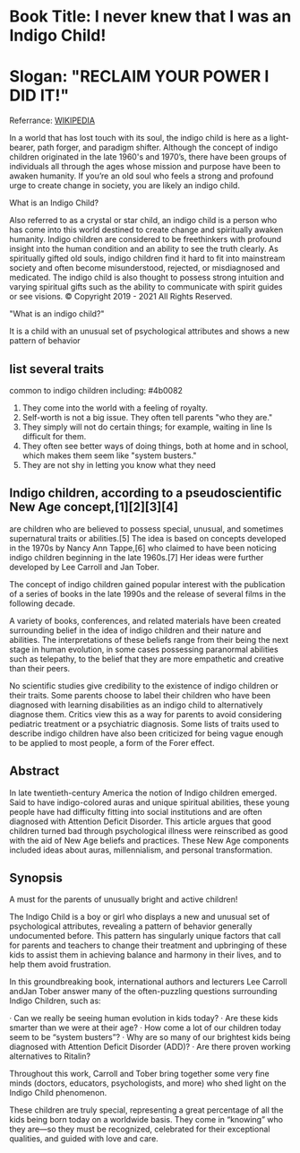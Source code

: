 # Book Title: I never knew that I was an Indigo Child!
# Slogan: "RECLAIM YOUR POWER I DID IT!"

Referrance: [WIKIPEDIA](https://en.wikipedia.org/wiki/Indigo_children)
 
In a world that has lost touch with its soul, the indigo child is here as a light-bearer, path forger, and paradigm shifter.
Although the concept of indigo children originated in the late 1960's and 1970’s, there have been groups of individuals all 
through the ages whose mission and purpose have been to awaken humanity. If you’re an old soul who feels a strong and profound 
urge to create change in society, you are likely an indigo child.
 
What is an Indigo Child?

Also referred to as a crystal or star child, an indigo child is a person who has come into this world destined to create change and spiritually awaken humanity. Indigo children are considered to be freethinkers with profound insight into the human condition and an ability to see the truth clearly. As spiritually gifted old souls, indigo children find it hard to fit into mainstream society and often become misunderstood, rejected, or misdiagnosed and medicated. The indigo child is also thought to possess strong intuition and varying spiritual gifts such as the ability to communicate with spirit guides or see visions.
© Copyright 2019 - 2021 All Rights Reserved. 

"What is an indigo child?"

It is a child with an unusual set of psychological attributes and shows a new pattern of behavior

## list several traits

common to indigo children including: #4b0082

1. They come into the world with a feeling of royalty.
2. Self-worth is not a big issue. They often tell parents "who they are."
3. They simply will not do certain things; for example, waiting in line Is difficult for them.
4. They often see better ways of doing things, both at home and in school, which makes them seem
like "system busters."
5. They are not shy in letting you know what they need

## Indigo children, according to a pseudoscientific New Age concept,[1][2][3][4]

are children who are believed to possess special, unusual, and sometimes supernatural traits or abilities.[5] 
The idea is based on concepts developed in the 1970s by Nancy Ann Tappe,[6] 
who claimed to have been noticing indigo children beginning in the late 1960s.[7] 
Her ideas were further developed by Lee Carroll and Jan Tober. 

The concept of indigo children gained popular interest with the publication of a series of books 
in the late 1990s and the release of several films in the following decade. 

A variety of books, conferences, and related materials have been created surrounding belief in the idea of indigo children and their nature and abilities. 
The interpretations of these beliefs range from their being the next stage in human evolution, in some cases possessing paranormal abilities such as telepathy, 
to the belief that they are more empathetic and creative than their peers.

No scientific studies give credibility to the existence of indigo children or their traits. 
Some parents choose to label their children who have been diagnosed with learning disabilities as an indigo child to alternatively diagnose them. 
Critics view this as a way for parents to avoid considering pediatric treatment or a psychiatric diagnosis. Some lists of traits used to describe 
indigo children have also been criticized for being vague enough to be applied to most people, a form of the Forer effect.

## Abstract

In late twentieth-century America the notion of Indigo children emerged. Said to have indigo-colored auras and unique spiritual abilities, 
these young people have had difficulty fitting into social institutions and are often diagnosed with Attention Deficit Disorder. 
This article argues that good children turned bad through psychological illness were reinscribed as good with the aid of New Age beliefs and practices. 
These New Age components included ideas about auras, millennialism, and personal transformation.

## Synopsis

A must for the parents of unusually bright and active children!

The Indigo Child is a boy or girl who displays a new and unusual set of psychological attributes, revealing a pattern of behavior generally undocumented before. 
This pattern has singularly unique factors that call for parents and teachers to change their treatment and upbringing of these kids to assist them in achieving 
balance and harmony in their lives, and to help them avoid frustration.

In this groundbreaking book, international authors and lecturers Lee Carroll andJan Tober answer many of the often-puzzling questions surrounding Indigo Children,
such as:

· Can we really be seeing human evolution in kids today?
· Are these kids smarter than we were at their age?
· How come a lot of our children today seem to be “system busters”?
· Why are so many of our brightest kids being diagnosed with Attention Deficit Disorder (ADD)?
· Are there proven working alternatives to Ritalin?

Throughout this work, Carroll and Tober bring together some very fine minds (doctors, educators, psychologists, and more) 
who shed light on the Indigo Child phenomenon.

These children are truly special, representing a great percentage of all the kids being born today on a worldwide basis. 
They come in “knowing” who they are—so they must be recognized, celebrated for their exceptional qualities, and guided with love and care.

